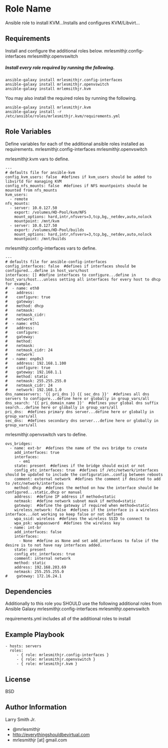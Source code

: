 Role Name
=========

Ansible role to install KVM...Installs and configures KVM/Libvirt...

Requirements
------------

Install and configure the additional roles below.
mrlesmithjr.config-interfaces
mrlesmithjr.openvswitch

##### Install every role required by running the following.

````
ansible-galaxy install mrlesmithjr.config-interfaces
ansible-galaxy install mrlesmithjr.openvswitch
ansible-galaxy install mrlemsithjr.kvm
````

You may also install the required roles by running the following.
````
ansible-galaxy install mrlesmithjr.kvm
ansible-galaxy install -r /etc/ansible/roles/mrlesmithjr.kvm/requirements.yml
````

Role Variables
--------------

Define variables for each of the additional ansible roles installed as requirements.
mrlesmithjr.config-interfaces
mrlesmithjr.openvswitch

mrlesmithjr.kvm vars to define.
````
---
# defaults file for ansible-kvm
config_kvm_users: false  #defines if kvm_users should be added to libvirtd for managing KVM
config_nfs_mounts: false  #defines if NFS mountpoints should be mounted from nfs_mounts
kvm_users:
  - remote
nfs_mounts:
  - server: 10.0.127.50
    export: /volumes/HD-Pool/kvm/NFS
    mount_options: hard,intr,nfsvers=3,tcp,bg,_netdev,auto,nolock
    mountpoint: /mnt/kvm
  - server: 10.0.127.50
    export: /volumes/HD-Pool/builds
    mount_options: hard,intr,nfsvers=3,tcp,bg,_netdev,auto,nolock
    mountpoint: /mnt/builds
````

mrlesmithjr.config-interfaces vars to define.
````
---
# defaults file for ansible-config-interfaces
config_interfaces: false  #defines if interfaces should be configured...define in host_vars/host
interfaces: [] #define interfaces to configure...define in host_vars/host...unless setting all interfaces for every host to dhcp for example.
#  - name: eth0
#    address:
#    configure: true
#    gateway:
#    method: dhcp
#    netmask:
#    netmask_cidr:
#    network:
#  - name: eth1
#    address:
#    configure:
#    gateway:
#    method:
#    netmask:
#    netmask_cidr: 24
#    network:
#  - name: enp0s3
#    address: 192.168.1.100
#    configure: true
#    gateway: 192.168.1.1
#    method: static
#    netmask: 255.255.255.0
#    netmask_cidr: 24
#    network: 192.168.1.0
dns_nameservers: '{{ pri_dns }} {{ sec_dns }}'  #defines all dns servers to configure...define here or globally in group_vars/all
dns_search: '{{ pri_domain_name }}'  #defines your global dns suffix search...define here or globally in group_vars/all
pri_dns:  #defines primary dns server...define here or globally in group_vars/all
sec_dns:  #defines secondary dns server...define here or globally in group_vars/all
````

mrlesmithjr.openvswitch vars to define.
````
ovs_bridges:
  - name: ext-br  #defines the name of the ovs bridge to create
    add_interfaces: true
    interfaces:
      - em1
    state: present  #defines if the bridge should exist or not
    config_etc_interfaces: true  #defines if /etc/network/interfaces should be updated to include the configuration..config between reboots
    comment: external network  #defines the comment if desired to add to /etc/network/interfaces
    method: dhcp  #defines the method on how the interface should be configured...static,dhcp or manual
    address:  #define IP address if method=static
    netmask:  #define network subnet mask if method=static
    gateway:  #define the gateway if required when method=static
    wireless_network: false  #defines if the interface is a wireless interface...not working so keep false or not defined
    wpa_ssid: wireless  #defines the wireless SSID to connect to
    wpa_psk: wpapassword  #defines the wireless key
  - name: int-br
    add_interfaces: false
    interfaces:
      - None  #define as None and set add_interfaces to false if the desire is to not have nay interfaces added.
    state: present
    config_etc_interfaces: true
    comment: internal network
    method: static
    address: 192.168.203.69
    netmask: 255.255.255.0
#    gateway: 172.16.24.1
````

Dependencies
------------

Additionally to this role you SHOULD use the following additional roles from Ansible Galaxy
mrlesmithjr.config-interfaces
mrlesmithjr.openvswitch

requirements.yml includes all of the additional roles to install

Example Playbook
----------------

    - hosts: servers
      roles:
         - { role: mrlesmithjr.config-interfaces }
         - { role: mrlesmithjr.openvswitch }
         - { role: mrlesmithjr.kvm }


License
-------

BSD

Author Information
------------------

Larry Smith Jr.
- @mrlesmithjr
- http://everythingshouldbevirtual.com
- mrlesmithjr [at] gmail.com
